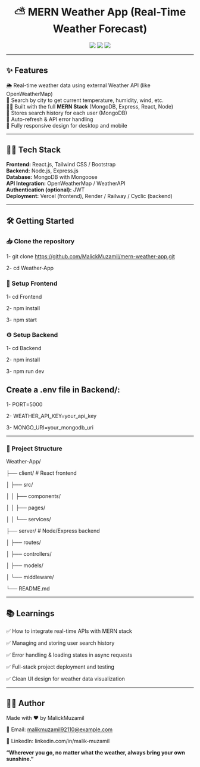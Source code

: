 <h1 align="center">⛅ MERN Weather App (Real-Time Weather Forecast)</h1>

<p align="center">
  <img src="https://img.shields.io/badge/Stack-MERN-blue?style=for-the-badge" />
  <img src="https://img.shields.io/badge/API-Real%20Time%20Weather-lightblue?style=for-the-badge" />
  <img src="https://img.shields.io/badge/Responsive-Yes-brightgreen?style=for-the-badge" />
</p>

---

## ✨ Features

🌦️ Real-time weather data using external Weather API (like OpenWeatherMap)  
📍 Search by city to get current temperature, humidity, wind, etc.  
🧑‍💻 Built with the full **MERN Stack** (MongoDB, Express, React, Node)  
🔐 Stores search history for each user (MongoDB)  
🔁 Auto-refresh & API error handling  
📱 Fully responsive design for desktop and mobile  

---

## 🧑‍💻 Tech Stack

**Frontend:** React.js, Tailwind CSS / Bootstrap  
**Backend:** Node.js, Express.js  
**Database:** MongoDB with Mongoose  
**API Integration:** OpenWeatherMap / WeatherAPI  
**Authentication (optional):** JWT  
**Deployment:** Vercel (frontend), Render / Railway / Cyclic (backend)

---

## 🛠️ Getting Started

### 📥 Clone the repository

1- git clone https://github.com/MalickMuzamil/mern-weather-app.git

2- cd Weather-App

### 🔧 Setup Frontend
1- cd Frontend

2- npm install

3- npm start


### ⚙️ Setup Backend
1- cd Backend

2- npm install

3- npm run dev


## Create a .env file in Backend/:
1- PORT=5000

2- WEATHER_API_KEY=your_api_key

3- MONGO_URI=your_mongodb_uri

---

### 📁 Project Structure

Weather-App/

├── client/              # React frontend

│   ├── src/

│   │   ├── components/

│   │   ├── pages/

│   │   └── services/

├── server/              # Node/Express backend

│   ├── routes/

│   ├── controllers/

│   ├── models/

│   └── middleware/

└── README.md

---

## 📚 Learnings
✅ How to integrate real-time APIs with MERN stack

✅ Managing and storing user search history

✅ Error handling & loading states in async requests

✅ Full-stack project deployment and testing

✅ Clean UI design for weather data visualization

---

## 🧑‍💻 Author

Made with ❤️ by MalickMuzamil

 📧 Email: malikmuzamil92110@example.com 

💼 LinkedIn: linkedin.com/in/malik-muzamil


**“Wherever you go, no matter what the weather, always bring your own sunshine.”**

